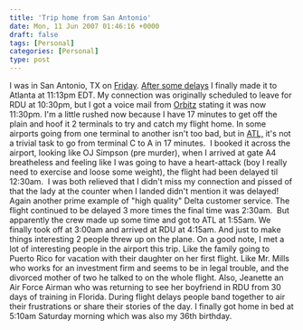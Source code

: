```yaml
---
title: 'Trip home from San Antonio'
date: Mon, 11 Jun 2007 01:46:16 +0000
draft: false
tags: [Personal]
categories: [Personal]
type: post
---
```


I was in San Antonio, TX on [Friday](http://zeusville.wordpress.com/2007/06/08/trip-notes-from-this-morning/). [After some delays](http://zeusville.wordpress.com/2007/06/08/its-no-wonder-airlines-are-in-trouble/) I finally made it to Atlanta at 11:13pm EDT. My connection was originally scheduled to leave for RDU at 10:30pm, but I got a voice mail from [Orbitz](http://www.orbitzforbusiness.com) stating it was now 11:30pm. I'm a little rushed now because I have 17 minutes to get off the plain and hoof it 2 terminals to try and catch my flight home. In some airports going from one terminal to another isn't too bad, but in [ATL,](http://www.atlanta-airport.com/sublevels/terminal/termmap.htm) it's not a trivial task to go from terminal C to A in 17 minutes.  I booked it across the airport, looking like OJ Simpson (pre murder), when I arrived at gate A4 breatheless and feeling like I was going to have a heart-attack (boy I really need to exercise and loose some weight), the flight had been delayed til 12:30am.  I was both relieved that I didn't miss my connection and pissed of that the lady at the counter when I landed didn't mention it was delayed! Again another prime example of "high quality" Delta customer service. The flight continued to be delayed 3 more times the final time was 2:30am.  But apparently the crew made up some time and got to ATL at 1:55am. We finally took off at 3:00am and arrived at RDU at 4:15am. And just to make things interesting 2 people threw up on the plane. On a good note, I met a lot of interesting people in the airport this trip. Like the family going to Puerto Rico for vacation with their daughter on her first flight. Like Mr. Mills who works for an investment firm and seems to be in legal trouble, and the divorced mother of two he talked to on the whole flight. Also, Jeanette an Air Force Airman who was returning to see her boyfriend in RDU from 30 days of training in Florida. During flight delays people band together to air their frustrations or share their stories of the day. I finally got home in bed at 5:10am Saturday morning which was also my 36th birthday.